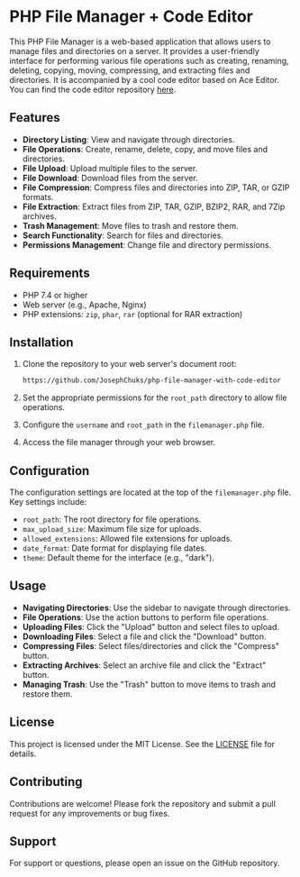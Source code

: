 # PHP File Manager + Code Editor

This PHP File Manager is a web-based application that allows users to manage files and directories on a server. It provides a user-friendly interface for performing various file operations such as creating, renaming, deleting, copying, moving, compressing, and extracting files and directories. It is accompanied by a cool code editor based on Ace Editor. You can find the code editor repository [here](https://github.com/JosephChuks/cwp-codeEditor).

## Features

- **Directory Listing**: View and navigate through directories.
- **File Operations**: Create, rename, delete, copy, and move files and directories.
- **File Upload**: Upload multiple files to the server.
- **File Download**: Download files from the server.
- **File Compression**: Compress files and directories into ZIP, TAR, or GZIP formats.
- **File Extraction**: Extract files from ZIP, TAR, GZIP, BZIP2, RAR, and 7Zip archives.
- **Trash Management**: Move files to trash and restore them.
- **Search Functionality**: Search for files and directories.
- **Permissions Management**: Change file and directory permissions.

## Requirements

- PHP 7.4 or higher
- Web server (e.g., Apache, Nginx)
- PHP extensions: `zip`, `phar`, `rar` (optional for RAR extraction)

## Installation

1. Clone the repository to your web server's document root:

   ```bash
   https://github.com/JosephChuks/php-file-manager-with-code-editor
   ```

2. Set the appropriate permissions for the `root_path` directory to allow file operations.

3. Configure the `username` and `root_path` in the `filemanager.php` file.

4. Access the file manager through your web browser.

## Configuration

The configuration settings are located at the top of the `filemanager.php` file. Key settings include:

- `root_path`: The root directory for file operations.
- `max_upload_size`: Maximum file size for uploads.
- `allowed_extensions`: Allowed file extensions for uploads.
- `date_format`: Date format for displaying file dates.
- `theme`: Default theme for the interface (e.g., "dark").

## Usage

- **Navigating Directories**: Use the sidebar to navigate through directories.
- **File Operations**: Use the action buttons to perform file operations.
- **Uploading Files**: Click the "Upload" button and select files to upload.
- **Downloading Files**: Select a file and click the "Download" button.
- **Compressing Files**: Select files/directories and click the "Compress" button.
- **Extracting Archives**: Select an archive file and click the "Extract" button.
- **Managing Trash**: Use the "Trash" button to move items to trash and restore them.

## License

This project is licensed under the MIT License. See the [LICENSE](LICENSE) file for details.

## Contributing

Contributions are welcome! Please fork the repository and submit a pull request for any improvements or bug fixes.

## Support

For support or questions, please open an issue on the GitHub repository.
